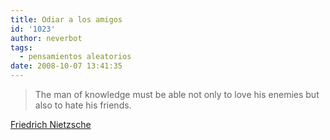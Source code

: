 ```yaml
---
title: Odiar a los amigos
id: '1023'
author: neverbot
tags:
  - pensamientos aleatorios
date: 2008-10-07 13:41:35
---
```


> The man of knowledge must be able not only to love his enemies but also to hate his friends.

[Friedrich Nietzsche](http://en.wikipedia.org/wiki/Friedrich_Nietzsche)